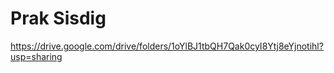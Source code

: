 




# Prak Sisdig
https://drive.google.com/drive/folders/1oYlBJ1tbQH7Qak0cyI8Ytj8eYjnotihl?usp=sharing
